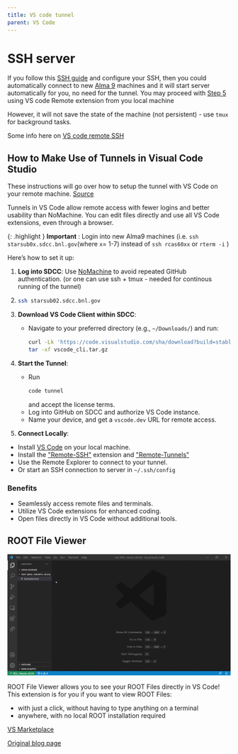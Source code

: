 ```yaml
---
title: VS code tunnel
parent: VS Code
---
```



# SSH server
If you follow this [SSH guide](/software/ssh) and configure your SSH, then you could automatically connect to new [Alma 9](/software/a9) machines and it will start server automatically for you, no need for the tunnel. 
You may proceed with [Step 5](#step5) using VS code Remote extension from you local machine 

However, it will not save the state of the machine (not persistent) - use `tmux` for background tasks.

Some info here on [VS code remote SSH](https://code.visualstudio.com/docs/remote/ssh)


## How to Make Use of Tunnels in Visual Code Studio

These instructions will go over how to setup the tunnel with VS Code on your remote machine. [Source](https://code.visualstudio.com/docs/remote/tunnels)

Tunnels in VS Code allow remote access with fewer logins and better usability than NoMachine. You can edit files directly and use all VS Code extensions, even through a browser. 

{: .highlight }
**Important** : Login into new Alma9 machines (i.e. `ssh starsub0x.sdcc.bnl.gov`(where `x`= 1-7) instead of `ssh rcas60xx` or `rterm -i` ) 


Here’s how to set it up:  

1. **Log into SDCC**: Use [NoMachine](no-machine.md) to avoid repeated GitHub authentication.
(or one can use ssh + tmux - needed for continous running of the tunnel)

2.  ```bash
    ssh starsub02.sdcc.bnl.gov
    ```

3. **Download VS Code Client within SDCC**:  
   - Navigate to your preferred directory (e.g., `~/Downloads/`) and run:  

     ```bash
     curl -Lk 'https://code.visualstudio.com/sha/download?build=stable&os=cli-alpine-x64' --output vscode_cli.tar.gz
     tar -xf vscode_cli.tar.gz
     ```

4. **Start the Tunnel**:  
   - Run 
     ```bash
     code tunnel
     ```
      and accept the license terms.  
   - Log into GitHub on SDCC and authorize VS Code instance.  
   - Name your device, and get a `vscode.dev` URL for remote access.

5.  <a id="step5">**Connect Locally**:</a>  
   - Install [VS Code](https://visualstudio.microsoft.com/) on your local machine.  
   - Install the ["Remote-SSH"](vscode:extension/ms-vscode-remote.remote-ssh) extension and ["Remote-Tunnels"](vscode:extension/ms-vscode.remote-server)   
   - Use the Remote Explorer to connect to your tunnel.
   - Or start an SSH connection to server in `~/.ssh/config`  

### Benefits

- Seamlessly access remote files and terminals.  
- Utilize VS Code extensions for enhanced coding.  
- Open files directly in VS Code without additional tools.


## ROOT File Viewer

![alt text](/img/vscode_extension_announcement.gif)

ROOT File Viewer allows you to see your ROOT Files directly in VS Code! This extension is for you if you want to view ROOT Files:
- with just a click, without having to type anything on a terminal
- anywhere, with no local ROOT installation required


[VS Marketplace](https://marketplace.visualstudio.com/items?itemName=albertopdrf.root-file-viewer)


[Original blog page](https://root.cern/blog/vscode-extension-announcement/) 
